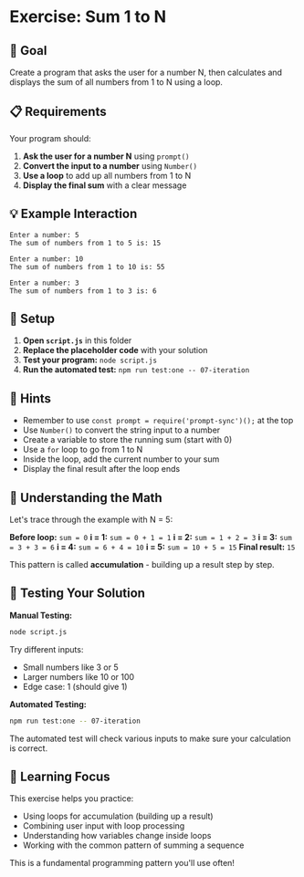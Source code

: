 # Exercise: Sum 1 to N

## 🎯 Goal

Create a program that asks the user for a number N, then calculates and displays the sum of all numbers from 1 to N using a loop.

## 📋 Requirements

Your program should:

1. **Ask the user for a number N** using `prompt()`
2. **Convert the input to a number** using `Number()`
3. **Use a loop** to add up all numbers from 1 to N
4. **Display the final sum** with a clear message

## 💡 Example Interaction

```
Enter a number: 5
The sum of numbers from 1 to 5 is: 15
```

```
Enter a number: 10
The sum of numbers from 1 to 10 is: 55
```

```
Enter a number: 3
The sum of numbers from 1 to 3 is: 6
```

## 🔧 Setup

1. **Open `script.js`** in this folder
2. **Replace the placeholder code** with your solution
3. **Test your program:** `node script.js`
4. **Run the automated test:** `npm run test:one -- 07-iteration`

## 💭 Hints

- Remember to use `const prompt = require('prompt-sync')();` at the top
- Use `Number()` to convert the string input to a number
- Create a variable to store the running sum (start with 0)
- Use a `for` loop to go from 1 to N
- Inside the loop, add the current number to your sum
- Display the final result after the loop ends

## 🧠 Understanding the Math

Let's trace through the example with N = 5:

**Before loop:** `sum = 0`
**i = 1:** `sum = 0 + 1 = 1`
**i = 2:** `sum = 1 + 2 = 3`
**i = 3:** `sum = 3 + 3 = 6`
**i = 4:** `sum = 6 + 4 = 10`
**i = 5:** `sum = 10 + 5 = 15`
**Final result:** `15`

This pattern is called **accumulation** - building up a result step by step.

## 🧪 Testing Your Solution

**Manual Testing:**
```bash
node script.js
```

Try different inputs:
- Small numbers like 3 or 5
- Larger numbers like 10 or 100
- Edge case: 1 (should give 1)

**Automated Testing:**
```bash
npm run test:one -- 07-iteration
```

The automated test will check various inputs to make sure your calculation is correct.

## 🎯 Learning Focus

This exercise helps you practice:
- Using loops for accumulation (building up a result)
- Combining user input with loop processing
- Understanding how variables change inside loops
- Working with the common pattern of summing a sequence

This is a fundamental programming pattern you'll use often!